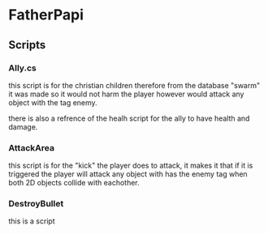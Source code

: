 # FatherPapi
 ## Scripts

### Ally.cs

this script is for the christian children therefore from the database "swarm" it was made so it would not harm the player however would attack any object with the tag enemy.

there is also a refrence of the healh script for the ally to have health and damage.

### AttackArea

this script is for the "kick" the player does to attack, it makes it that if it is triggered the player will attack any object with has the enemy tag when both 2D objects collide with eachother.


### DestroyBullet 

this is a script 
